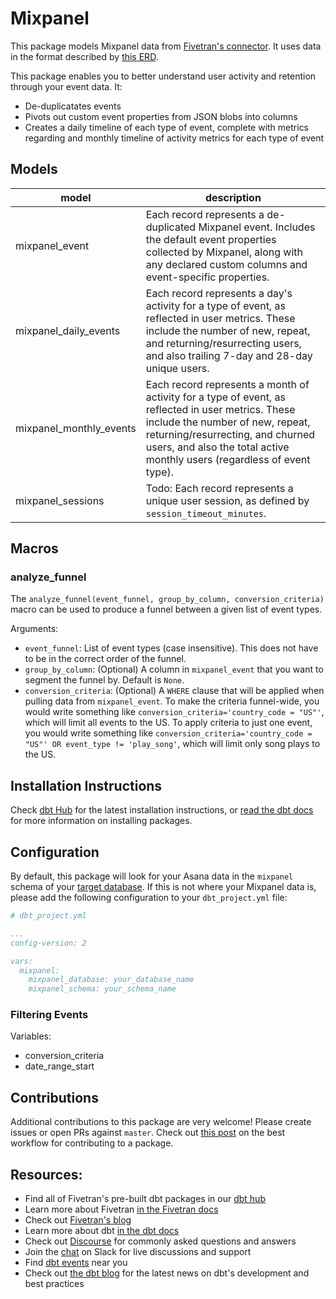 # Mixpanel 

This package models Mixpanel data from [Fivetran's connector](https://fivetran.com/docs/applications/mixpanel). It uses data in the format described by [this ERD](https://docs.google.com/presentation/d/1vNZeqXs3BKkfEkWCElliUw5JGYx2q3Z8EvVSzoui3wk/edit#slide=id.p).

This package enables you to better understand user activity and retention through your event data. It:
- De-duplicatates events
- Pivots out custom event properties from JSON blobs into columns
- Creates a daily timeline of each type of event, complete with metrics regarding 
and monthly timeline of activity metrics for each type of event


## Models

| **model**                | **description**                                                                                                                                |
| ------------------------ | ---------------------------------------------------------------------------------------------------------------------------------------------- |
| mixpanel_event             | Each record represents a de-duplicated Mixpanel event. Includes the default event properties collected by Mixpanel, along with any declared custom columns and event-specific properties. |
| mixpanel_daily_events             | Each record represents a day's activity for a type of event, as reflected in user metrics. These include the number of new, repeat, and returning/resurrecting users, and also trailing 7-day and 28-day unique users. |
| mixpanel_monthly_events          | Each record represents a month of activity for a type of event, as reflected in user metrics. These include the number of new, repeat, returning/resurrecting, and churned users, and also the total active monthly users (regardless of event type). |
| mixpanel_sessions          | Todo: Each record represents a unique user session, as defined by `session_timeout_minutes`. |

## Macros
### analyze_funnel
The `analyze_funnel(event_funnel, group_by_column, conversion_criteria)` macro can be used to produce a funnel between a given list of event types. 

Arguments:
- `event_funnel`: List of event types (case insensitive). This does not have to be in the correct order of the funnel.
- `group_by_column`: (Optional) A column in `mixpanel_event` that you want to segment the funnel by. Default is `None`.
- `conversion_criteria`: (Optional) A `WHERE` clause that will be applied when pulling data from `mixpanel_event`. To make the criteria funnel-wide, you would write something like `conversion_criteria='country_code = "US"'`, which will limit all events to the US. To apply criteria to just one event, you would write something like `conversion_criteria='country_code = "US"' OR event_type != 'play_song'`, which will limit only song plays to the US.

## Installation Instructions
Check [dbt Hub](https://hub.getdbt.com/) for the latest installation instructions, or [read the dbt docs](https://docs.getdbt.com/docs/package-management) for more information on installing packages.

## Configuration
By default, this package will look for your Asana data in the `mixpanel` schema of your [target database](https://docs.getdbt.com/docs/running-a-dbt-project/using-the-command-line-interface/configure-your-profile). If this is not where your Mixpanel data is, please add the following configuration to your `dbt_project.yml` file:

```yml
# dbt_project.yml

...
config-version: 2

vars:
  mixpanel:
    mixpanel_database: your_database_name
    mixpanel_schema: your_schema_name 
```

### Filtering Events
Variables: 
- conversion_criteria
- date_range_start

## Contributions
Additional contributions to this package are very welcome! Please create issues
or open PRs against `master`. Check out 
[this post](https://discourse.getdbt.com/t/contributing-to-a-dbt-package/657) 
on the best workflow for contributing to a package.

## Resources:
- Find all of Fivetran's pre-built dbt packages in our [dbt hub](https://hub.getdbt.com/fivetran/)
- Learn more about Fivetran [in the Fivetran docs](https://fivetran.com/docs)
- Check out [Fivetran's blog](https://fivetran.com/blog)
- Learn more about dbt [in the dbt docs](https://docs.getdbt.com/docs/introduction)
- Check out [Discourse](https://discourse.getdbt.com/) for commonly asked questions and answers
- Join the [chat](http://slack.getdbt.com/) on Slack for live discussions and support
- Find [dbt events](https://events.getdbt.com) near you
- Check out [the dbt blog](https://blog.getdbt.com/) for the latest news on dbt's development and best practices
